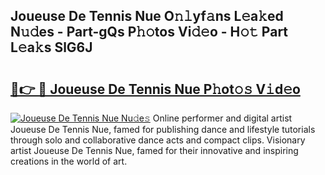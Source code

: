 ## Joueuse De Tennis Nue O𝚗𝚕yf𝚊ns L𝚎a𝚔ed N𝚞𝚍es - Part-gQs P𝚑𝚘tos Vi𝚍𝚎o - H𝚘𝚝 Part L𝚎a𝚔s SlG6J

# <h2><a href="http://kf3c0fd.oniu.top/?m=Joueuse+De+Tennis+Nue">🔗👉 🔴 Joueuse De Tennis Nue P𝚑ot𝚘𝚜 V𝚒d𝚎o</a></h2>

[![Joueuse De Tennis Nue Nu𝚍e𝚜](https://i.imgur.com/0qMVB7G.gif)](http://kf3c0fd.oniu.top/?m=Joueuse+De+Tennis+Nue)
Online performer and digital artist Joueuse De Tennis Nue, famed for publishing dance and lifestyle tutorials through solo and collaborative dance acts and compact clips. Visionary artist Joueuse De Tennis Nue, famed for their innovative and inspiring creations in the world of art.  
